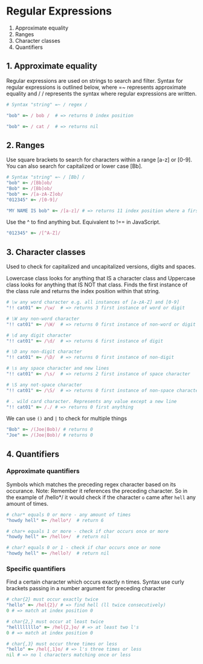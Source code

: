 # Regular Expressions

1. Approximate equality
2. Ranges
3. Character classes
4. Quantifiers

## 1. Approximate equality
Regular expressions are used on strings to search and filter. Syntax for regular expressions is outlined below, where =~ represents approximate equality and / / represents the syntax where regular expressions are written.

```ruby
# Syntax "string" =~ / regex /

"bob" =~ / bob /  # => returns 0 index position

"bob" =~ / cat /  # => returns nil
```

## 2. Ranges
Use square brackets to search for characters within a range [a-z] or [0-9]. You can also search for capitalized or lower case [Bb].

```ruby
# Syntax "string" =~ / [Bb] /
"bob" =~ /[Bb]ob/
"Bob" =~ /[Bb]ob/
"bob" =~ /[a-zA-Z]ob/
"012345" =~ /[0-9]/

"MY NAME IS bob" =~ /[a-z]/ # => returns 11 index position where a first lowercase alphabet is found
```
Use the ^ to find anything but. Equivalent to !== in JavaScript.
```ruby
"012345" =~ /[^A-Z]/
```

## 3. Character classes
Used to check for capitalized and uncapitalized versions, digits and spaces.

Lowercase class looks for anything that IS a character class and Uppercase class looks for anything that IS NOT that class. Finds the first instance of the class rule and returns the index position within that string.

```ruby
# \w any word character e.g. all instances of [a-zA-Z] and [0-9]
"!! cat01" =~ /\w/  # => returns 3 first instance of word or digit

# \W any non-word character
"!! cat01" =~ /\W/  # => returns 0 first instance of non-word or digit

# \d any digit character
"!! cat01" =~ /\d/  # => returns 6 first instance of digit

# \D any non-digit character
"!! cat01" =~ /\D/  # => returns 0 first instance of non-digit

# \s any space character and new lines
"!! cat01" =~ /\s/  # => returns 2 first instance of space character

# \S any not-space character
"!! cat01" =~ /\S/  # => returns 0 first instance of non-space character

# . wild card character. Represents any value except a new line
"!! cat01" =~ /./ # => returns 0 first anything

```

We can use ```()``` and ```|``` to check for multiple things

```ruby
"Bob" =~ /(Joe|Bob)/ # returns 0
"Joe" =~ /(Joe|Bob)/ # returns 0
```

## 4. Quantifiers

### Approximate quantifiers
Symbols which matches the preceding regex character based on its occurance. Note: Remember it references the preceding character. So in the example of /hello*/ it would check if the character ```o``` came after ```hell``` any amount of times.

```ruby
# char* equals 0 or more - any amount of times
"howdy hell" =~ /hello*/  # return 6

# char+ equals 1 or more - check if char occurs once or more
"howdy hell" =~ /hello+/  # return nil

# char? equals 0 or 1 - check if char occurs once or none
"howdy hell" =~ /hello?/  # return nil
```

### Specific quantifiers
Find a certain character which occurs exactly n times. Syntax use curly brackets passing in a number argument for preceding character

```ruby
# char{2} must occur exactly twice
"hello" =~ /hel{2}/ # => find hell (ll twice consecutively)
0 # => match at index position 0

# char{2,} must occur at least twice
"hellllllllo" =~ /hel{2,}o/ # => at least two l's
0 # => match at index position 0

# char{,3} must occur three times or less
"hello" =~ /hel{,1}o/ # => l's three times or less
nil # => no l characters matching once or less
```
